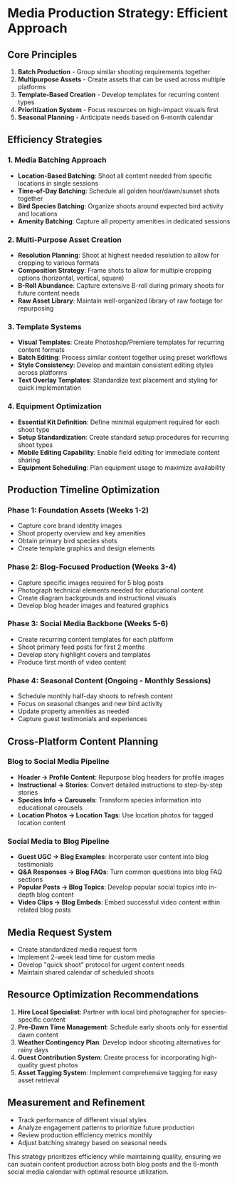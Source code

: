 # Media Production Strategy: Efficient Approach

## Core Principles
1. **Batch Production** - Group similar shooting requirements together
2. **Multipurpose Assets** - Create assets that can be used across multiple platforms
3. **Template-Based Creation** - Develop templates for recurring content types
4. **Prioritization System** - Focus resources on high-impact visuals first
5. **Seasonal Planning** - Anticipate needs based on 6-month calendar

## Efficiency Strategies

### 1. Media Batching Approach
- **Location-Based Batching**: Shoot all content needed from specific locations in single sessions
- **Time-of-Day Batching**: Schedule all golden hour/dawn/sunset shots together
- **Bird Species Batching**: Organize shoots around expected bird activity and locations
- **Amenity Batching**: Capture all property amenities in dedicated sessions

### 2. Multi-Purpose Asset Creation
- **Resolution Planning**: Shoot at highest needed resolution to allow for cropping to various formats
- **Composition Strategy**: Frame shots to allow for multiple cropping options (horizontal, vertical, square)
- **B-Roll Abundance**: Capture extensive B-roll during primary shoots for future content needs
- **Raw Asset Library**: Maintain well-organized library of raw footage for repurposing

### 3. Template Systems
- **Visual Templates**: Create Photoshop/Premiere templates for recurring content formats
- **Batch Editing**: Process similar content together using preset workflows
- **Style Consistency**: Develop and maintain consistent editing styles across platforms
- **Text Overlay Templates**: Standardize text placement and styling for quick implementation

### 4. Equipment Optimization
- **Essential Kit Definition**: Define minimal equipment required for each shoot type
- **Setup Standardization**: Create standard setup procedures for recurring shoot types
- **Mobile Editing Capability**: Enable field editing for immediate content sharing
- **Equipment Scheduling**: Plan equipment usage to maximize availability

## Production Timeline Optimization

### Phase 1: Foundation Assets (Weeks 1-2)
- Capture core brand identity images
- Shoot property overview and key amenities
- Obtain primary bird species shots
- Create template graphics and design elements

### Phase 2: Blog-Focused Production (Weeks 3-4)
- Capture specific images required for 5 blog posts
- Photograph technical elements needed for educational content
- Create diagram backgrounds and instructional visuals
- Develop blog header images and featured graphics

### Phase 3: Social Media Backbone (Weeks 5-6)
- Create recurring content templates for each platform
- Shoot primary feed posts for first 2 months
- Develop story highlight covers and templates
- Produce first month of video content

### Phase 4: Seasonal Content (Ongoing - Monthly Sessions)
- Schedule monthly half-day shoots to refresh content
- Focus on seasonal changes and new bird activity
- Update property amenities as needed
- Capture guest testimonials and experiences

## Cross-Platform Content Planning

### Blog to Social Media Pipeline
- **Header → Profile Content**: Repurpose blog headers for profile images
- **Instructional → Stories**: Convert detailed instructions to step-by-step stories
- **Species Info → Carousels**: Transform species information into educational carousels
- **Location Photos → Location Tags**: Use location photos for tagged location content

### Social Media to Blog Pipeline
- **Guest UGC → Blog Examples**: Incorporate user content into blog testimonials
- **Q&A Responses → Blog FAQs**: Turn common questions into blog FAQ sections
- **Popular Posts → Blog Topics**: Develop popular social topics into in-depth blog content
- **Video Clips → Blog Embeds**: Embed successful video content within related blog posts

## Media Request System
- Create standardized media request form
- Implement 2-week lead time for custom media
- Develop "quick shoot" protocol for urgent content needs
- Maintain shared calendar of scheduled shoots

## Resource Optimization Recommendations
1. **Hire Local Specialist**: Partner with local bird photographer for species-specific content
2. **Pre-Dawn Time Management**: Schedule early shoots only for essential dawn content
3. **Weather Contingency Plan**: Develop indoor shooting alternatives for rainy days
4. **Guest Contribution System**: Create process for incorporating high-quality guest photos
5. **Asset Tagging System**: Implement comprehensive tagging for easy asset retrieval

## Measurement and Refinement
- Track performance of different visual styles
- Analyze engagement patterns to prioritize future production
- Review production efficiency metrics monthly
- Adjust batching strategy based on seasonal needs

This strategy prioritizes efficiency while maintaining quality, ensuring we can sustain content production across both blog posts and the 6-month social media calendar with optimal resource utilization. 